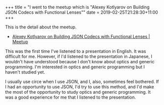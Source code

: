 +++
title = "I went to the meetup which is \"Alexey Kotlyarov on Building JSON Codecs with Functional Lenses\""
date = 2019-02-25T21:28:30+11:00
+++

This is the detail about the meetup.


- [Alexey Kotlyarov on Building JSON Codecs with Functional Lenses | Meetup](https://www.meetup.com/Melbourne-Scala-User-Group/events/258778805/)


This was the first time I've listened to a presentation in English. It was difficult for me. However, if I'd listened to the presentation in Japanese, I wouldn't have understood because I don't know about optics and generic programming. I'm interested in optics and generic programming but I haven't studied yet.


I usually use circe when I use JSON, and I, also, sometimes feel bothered. If I had an opportunity to use JSON, I'd try to use this method, and I'd make the most of the opportunity to study optics and generic programming. It was a good experience for me that I listened to the presentation.
